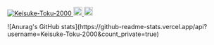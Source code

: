 <p align="left"> 
  <a href="https://github.com/Keisuke-Toku-2000/Keisuke-Toku-2000/">
    <img src="https://komarev.com/ghpvc/?username=Keisuke-Toku-2000" alt="Keisuke-Toku-2000" />
  </a>
  <a href="http://twitter.com/yutkat">
    <img height="20" src="https://img.shields.io/twitter/follow/keisuke2000_?label=Twitter&logo=twitter&style=flat" />
  </a>
  <a href="https://github.com/Keisuke-Toku-2000">
    <img height="20" src="https://img.shields.io/github/followers/Keisuke-Toku-2000?label=follow&logo=github&style=flat" />
  </a>
 </p>
![Anurag's GitHub stats](https://github-readme-stats.vercel.app/api?username=Keisuke-Toku-2000&count_private=true)
